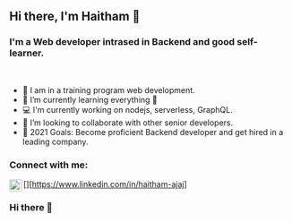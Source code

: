 <!-- [![Header](https://raw.githubusercontent.com/HaithamAjaj/main/HAITHAM.png "Header")](https://some-url.dev/) -->

<!-- ![Header](https://github.com/HaithamAjaj/HaithamAjaj/blob/main/HAITHAM.png) -->

## Hi there, I'm Haitham 👋 

### I'm a Web developer intrased in Backend and good self-learner.
<br/>

- 🔭 I am in a training program web development.
- 🌱 I’m currently learning everything 🤣
- 💻 I'm currently working on nodejs, serverless, GraphQL.
- 👯 I’m looking to collaborate with other senior developers.
- 🥅 2021 Goals: Become proficient Backend developer and get hired in a leading company.

### Connect with me:

[<img align="left" alt="codeSTACKr | LinkedIn" width="22px" src="https://cdn.jsdelivr.net/npm/simple-icons@v3/icons/linkedin.svg" />][https://www.linkedin.com/in/haitham-ajaj]


### Hi there 👋

<!--
**HaithamAjaj/HaithamAjaj** is a ✨ _special_ ✨ repository because its `README.md` (this file) appears on your GitHub profile.

Here are some ideas to get you started:

- 🔭 I’m currently working on ...
- 🌱 I’m currently learning ...
- 👯 I’m looking to collaborate on ...
- 🤔 I’m looking for help with ...
- 💬 Ask me about ...
- 📫 How to reach me: ...
- 😄 Pronouns: ...
- ⚡ Fun fact: ...
-->
